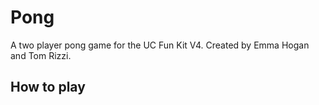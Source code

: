 # Pong
A two player pong game for the UC Fun Kit V4. Created by Emma Hogan and Tom Rizzi.
## How to play
